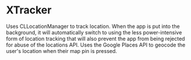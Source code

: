 # XTracker
Uses CLLocationManager to track location.  When the app is put into the background, it will automatically switch to using the less power-intensive form of location tracking that will also prevent the app from being rejected for abuse of the locations API.  Uses the Google Places API to geocode the user's location when their map pin is pressed.  
